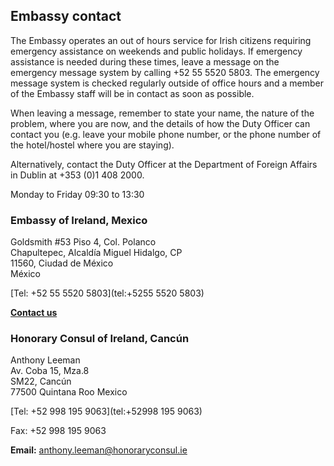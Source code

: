 ## Embassy contact

The Embassy operates an out of hours service for Irish citizens requiring emergency assistance on weekends and public holidays. If emergency assistance is needed during these times, leave a message on the emergency message system by calling +52 55 5520 5803. The emergency message system is checked regularly outside of office hours and a member of the Embassy staff will be in contact as soon as possible.

When leaving a message, remember to state your name, the nature of the problem, where you are now, and the details of how the Duty Officer can contact you (e.g. leave your mobile phone number, or the phone number of the hotel/hostel where you are staying).

Alternatively, contact the Duty Officer at the Department of Foreign Affairs in Dublin at +353 (0)1 408 2000.

Monday to Friday 09:30 to 13:30

### Embassy of Ireland, Mexico

Goldsmith #53 Piso 4, Col. Polanco   
Chapultepec, Alcaldía Miguel Hidalgo, CP   
11560, Ciudad de México   
México

[Tel: +52 55 5520 5803](tel:+5255 5520 5803)

[**Contact us**](/en/mexico/mexicocity/contact/)

### Honorary Consul of Ireland, Cancún

Anthony Leeman   
Av. Coba 15, Mza.8   
SM22, Cancún   
77500 Quintana Roo Mexico

[Tel: +52 998 195 9063](tel:+52998 195 9063)

Fax: +52 998 195 9063

**Email:** [anthony.leeman@honoraryconsul.ie](mailto:anthony.leeman@honoraryconsul.ie)